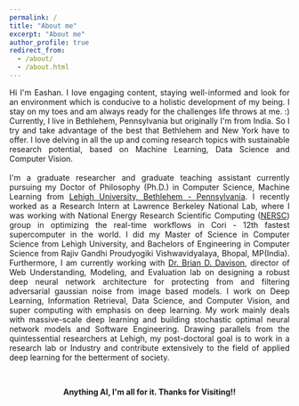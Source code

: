 ```yaml
---
permalink: /
title: "About me"
excerpt: "About me"
author_profile: true
redirect_from: 
  - /about/
  - /about.html
---
```

<p style="text-align: justify;">Hi I'm Eashan. I love engaging content, staying well-informed and look for an environment which is conducive to a holistic development of my being. I stay on my toes and am always ready for the challenges life throws at me. :) 
Currently, I live in Bethlehem, Pennsylvania but originally I'm from India. So I try and take advantage of the best that Bethlehem and New York have to offer. I love delving in all the up and coming research topics with sustainable research potential, based on Machine Learning, Data Science and Computer Vision.
<br/><br/>
I'm a graduate researcher and graduate teaching assistant currently pursuing my Doctor of Philosophy (Ph.D.) in Computer Science, Machine Learning from <a href="https://www1.lehigh.edu">Lehigh University, Bethlehem - Pennsylvania</a>. I recently worked as a Research Intern at Lawrence Berkeley National Lab, where I was working with National Energy Research Scientific Computing (<a href="https://www.nersc.gov/">NERSC</a>) group in optimizing the real-time workflows in Cori - 12th fastest supercomputer in the world. I did my Master of Science in Computer Science from Lehigh University, and Bachelors of Engineering in Computer Science from Rajiv Gandhi Proudyogiki Vishwavidyalaya, Bhopal, MP(India). 
Furthermore, I am currently working with <a href="http://www.cse.lehigh.edu/~brian/">Dr. Brian D. Davison</a>, director of Web Understanding, Modeling, and Evaluation lab on designing a robust deep neural network architecture for protecting from and filtering adversarial gaussian noise from image based models. I work on Deep Learning, Information Retrieval, Data Science, and Computer Vision, and super computing with emphasis on deep learning. My work mainly deals with massive-scale deep learning and building stochastic optimal neural network models and Software Engineering. Drawing parallels from the quintessential researchers at Lehigh, my post-doctoral goal is to work in a research lab or Industry and contribute extensively to the field of applied deep learning for the betterment of society.</p> <br/>

<p style="text-align: center;"><b>Anything AI, I'm all for it. Thanks for Visiting!!</b></p>